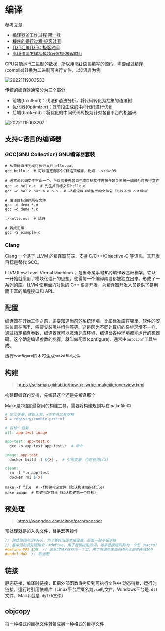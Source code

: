 # 编译

参考文章

- [编译器的工作过程·阮一峰](https://www.ruanyifeng.com/blog/2014/11/compiler.html)
- [程序的运行过程·极客时间](https://time.geekbang.org/column/article/369457)
- [几行汇编几行C·极客时间](https://time.geekbang.org/column/article/369502)
- [高级语言怎样抽象执行逻辑·极客时间](https://time.geekbang.org/column/article/557209)

CPU只能运行二进制的数据，所以用高级语言编写的源码，需要经过编译(compile)转换为二进制可执行文件，以C语言为例

![20221119003533](http://image.zuoright.com/20221119003533.png)

传统的编译器通常分为三个部分

- 前端(frontEnd)：词法和语法分析，将代码转化为抽象的语法树
- 优化器(Optimizer)：对前段生成的中间代码进行优化
- 后端(backEnd)：将优化的中间代码转换为针对各自平台的机器码

![20221119003207](http://image.zuoright.com/20221119003207.png)

## 支持C语言的编译器

### GCC(GNU Collection) GNU编译器套装

```shell
# 从源码直接生成可执行文件hello.out
gcc hello.c  # 可以指定用哪个C标准来编译，比如：-std=c99

# 通常源代码文件不止一个，所以需要先各自生成目标文件再按依赖关系统一编译为可执行文件
gcc -c hello.c  # 先生成目标文件hello.o
gcc -o hello.out a.o b.o 。# -o指定编译后生成的文件名（可以不加.out后缀）

# 编译目标路径所有文件
gcc -o demo *.o
gcc -o demo *.c

./hello.out  # 运行

# 转成汇编
gcc -S example.c
```

### Clang

Clang 一个基于 LLVM 的编译器前端，支持 C/C++/Objective-C 等语言。其开发目标是替代 GCC。

LLVM(Low Level Virtual Machine) ，是当今炙手可热的编译器基础框架。它从一开始就采用了模块化设计的思想，使得每一个编译阶段都被独立出来，形成了一系列的库。LLVM 使用面向对象的 C++ 语言开发，为编译器开发人员提供了易用而丰富的编程接口和 API。

## 配置

编译器在开始工作之前，需要知道当前的系统环境，比如标准库在哪里、软件的安装位置在哪里、需要安装哪些组件等等。这是因为不同计算机的系统环境不一样，通过指定编译参数，编译器就可以灵活适应环境，编译出各种环境都能运行的机器码。这个确定编译参数的步骤，就叫做配置(configure)，通常由`autoconf`工具生成。

运行configure脚本可生成makefile文件

## 构建

> <https://seisman.github.io/how-to-write-makefile/overview.html>

构建即编译的安排，先编译这个还是先编译那个

Make是C语言最常用的构建工具，需要将构建规则写在makefile中

```makefile
# 定义变量，建议大写，=左右可以有空格
X = registry/zombie-proc:v1

# 目标: 依赖
all: app-test image

app-test: app-test.c
  gcc -o app-test app-test.c  # 命令

image: app-test
  docker build -t ${X} .  # 引用变量，也可也用$(X)

clean: 
  rm -f *.o app-test
  docker rmi ${X}
```

```shell
make -f file  # -f构建指定文件（默认构建makefile）
make image  # 构建指定目标（默认构建第一个目标）
```

## 预处理

> <https://wangdoc.com/clang/preprocessor>

预处理就是加入头文件，替换宏等操作

```c
// 预处理指令以#开头，为了兼容旧版本编译器，后面一般不留空格
// 最常见的预处理指令：#define，用于替换指定的词，每条替换规则称为一个宏（macro）
#define MAX 100  // 这里的MAX就称为一个宏，用于将源码里面的MAX全部替换成100
#undef MAX  // 取消宏
```

## 链接

静态链接，编译时链接，即把外部函数库拷贝到可执行文件中
动态链接，运行时链接，运行时引用依赖库（Linux平台后缀名为`.so`的文件，Windows平台是`.dll`文件，Mac平台是`.dylib`文件）

## objcopy

将一种格式的目标文件转换成另一种格式的目标文件
